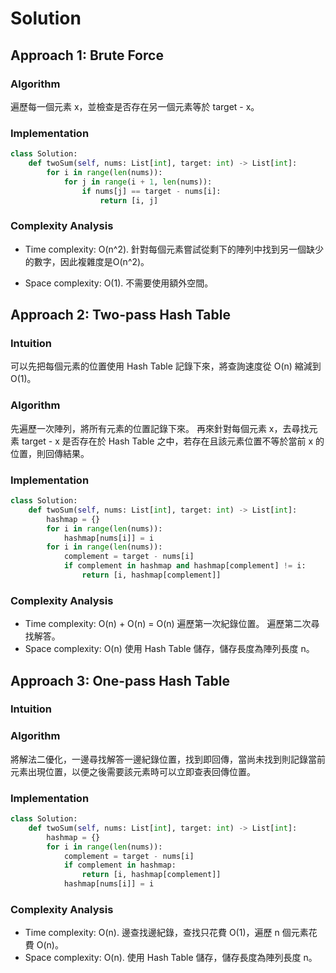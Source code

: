 # Solution

## Approach 1: Brute Force

### Algorithm

遍歷每一個元素 x，並檢查是否存在另一個元素等於 target - x。

### Implementation

```py
class Solution:
    def twoSum(self, nums: List[int], target: int) -> List[int]:
        for i in range(len(nums)):
            for j in range(i + 1, len(nums)):
                if nums[j] == target - nums[i]:
                    return [i, j]
```

### Complexity Analysis

- Time complexity: O(n^2).
    針對每個元素嘗試從剩下的陣列中找到另一個缺少的數字，因此複雜度是O(n^2)。

- Space complexity: O(1).
    不需要使用額外空間。

## Approach 2: Two-pass Hash Table

### Intuition
可以先把每個元素的位置使用 Hash Table 記錄下來，將查詢速度從 O(n) 縮減到 O(1)。

### Algorithm

先遍歷一次陣列，將所有元素的位置記錄下來。
再來針對每個元素 x，去尋找元素 target - x 是否存在於 Hash Table 之中，若存在且該元素位置不等於當前 x 的位置，則回傳結果。

### Implementation
```py
class Solution:
    def twoSum(self, nums: List[int], target: int) -> List[int]:
        hashmap = {}
        for i in range(len(nums)):
            hashmap[nums[i]] = i
        for i in range(len(nums)):
            complement = target - nums[i]
            if complement in hashmap and hashmap[complement] != i:
                return [i, hashmap[complement]]
```
### Complexity Analysis

- Time complexity: O(n) + O(n) = O(n)
  遍歷第一次紀錄位置。
  遍歷第二次尋找解答。
- Space complexity: O(n)
  使用 Hash Table 儲存，儲存長度為陣列長度 n。

## Approach 3: One-pass Hash Table

### Intuition
### Algorithm

將解法二優化，一邊尋找解答一邊紀錄位置，找到即回傳，當尚未找到則記錄當前元素出現位置，以便之後需要該元素時可以立即查表回傳位置。
### Implementation
```py
class Solution:
    def twoSum(self, nums: List[int], target: int) -> List[int]:
        hashmap = {}
        for i in range(len(nums)):
            complement = target - nums[i]
            if complement in hashmap:
                return [i, hashmap[complement]]
            hashmap[nums[i]] = i
```
### Complexity Analysis

- Time complexity: O(n).
  邊查找邊紀錄，查找只花費 O(1)，遍歷 n 個元素花費 O(n)。
- Space complexity: O(n).
  使用 Hash Table 儲存，儲存長度為陣列長度 n。